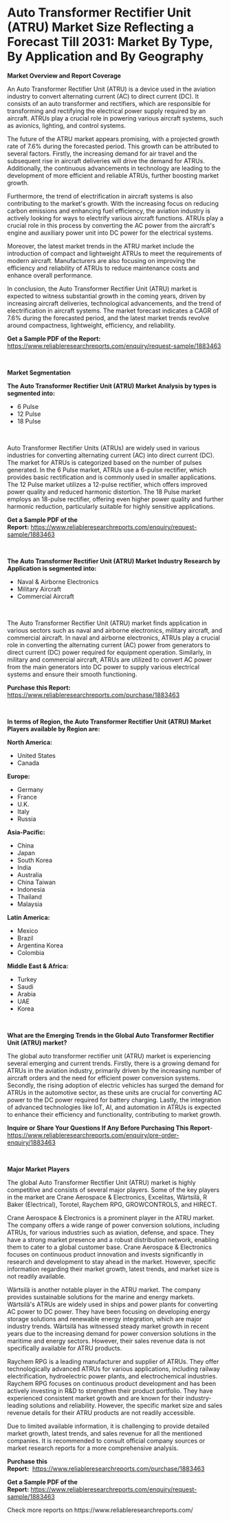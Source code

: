 <p><h1>Auto Transformer Rectifier Unit (ATRU) Market Size Reflecting a Forecast Till 2031: Market By Type, By Application and By Geography</h1></p><p><strong>Market Overview and Report Coverage</strong></p>
<p><p>An Auto Transformer Rectifier Unit (ATRU) is a device used in the aviation industry to convert alternating current (AC) to direct current (DC). It consists of an auto transformer and rectifiers, which are responsible for transforming and rectifying the electrical power supply required by an aircraft. ATRUs play a crucial role in powering various aircraft systems, such as avionics, lighting, and control systems.</p><p>The future of the ATRU market appears promising, with a projected growth rate of 7.6% during the forecasted period. This growth can be attributed to several factors. Firstly, the increasing demand for air travel and the subsequent rise in aircraft deliveries will drive the demand for ATRUs. Additionally, the continuous advancements in technology are leading to the development of more efficient and reliable ATRUs, further boosting market growth.</p><p>Furthermore, the trend of electrification in aircraft systems is also contributing to the market's growth. With the increasing focus on reducing carbon emissions and enhancing fuel efficiency, the aviation industry is actively looking for ways to electrify various aircraft functions. ATRUs play a crucial role in this process by converting the AC power from the aircraft's engine and auxiliary power unit into DC power for the electrical systems.</p><p>Moreover, the latest market trends in the ATRU market include the introduction of compact and lightweight ATRUs to meet the requirements of modern aircraft. Manufacturers are also focusing on improving the efficiency and reliability of ATRUs to reduce maintenance costs and enhance overall performance.</p><p>In conclusion, the Auto Transformer Rectifier Unit (ATRU) market is expected to witness substantial growth in the coming years, driven by increasing aircraft deliveries, technological advancements, and the trend of electrification in aircraft systems. The market forecast indicates a CAGR of 7.6% during the forecasted period, and the latest market trends revolve around compactness, lightweight, efficiency, and reliability.</p></p>
<p><strong>Get a Sample PDF of the Report:</strong> <a href="https://www.reliableresearchreports.com/enquiry/request-sample/1883463">https://www.reliableresearchreports.com/enquiry/request-sample/1883463</a></p>
<p>&nbsp;</p>
<p><strong>Market Segmentation</strong></p>
<p><strong>The Auto Transformer Rectifier Unit (ATRU) Market Analysis by types is segmented into:</strong></p>
<p><ul><li>6 Pulse</li><li>12 Pulse</li><li>18 Pulse</li></ul></p>
<p>&nbsp;</p>
<p><p>Auto Transformer Rectifier Units (ATRUs) are widely used in various industries for converting alternating current (AC) into direct current (DC). The market for ATRUs is categorized based on the number of pulses generated. In the 6 Pulse market, ATRUs use a 6-pulse rectifier, which provides basic rectification and is commonly used in smaller applications. The 12 Pulse market utilizes a 12-pulse rectifier, which offers improved power quality and reduced harmonic distortion. The 18 Pulse market employs an 18-pulse rectifier, offering even higher power quality and further harmonic reduction, particularly suitable for highly sensitive applications.</p></p>
<p><strong>Get a Sample PDF of the Report:</strong>&nbsp;<a href="https://www.reliableresearchreports.com/enquiry/request-sample/1883463">https://www.reliableresearchreports.com/enquiry/request-sample/1883463</a></p>
<p>&nbsp;</p>
<p><strong>The Auto Transformer Rectifier Unit (ATRU) Market Industry Research by Application is segmented into:</strong></p>
<p><ul><li>Naval & Airborne Electronics</li><li>Military Aircraft</li><li>Commercial Aircraft</li></ul></p>
<p>&nbsp;</p>
<p><p>The Auto Transformer Rectifier Unit (ATRU) market finds application in various sectors such as naval and airborne electronics, military aircraft, and commercial aircraft. In naval and airborne electronics, ATRUs play a crucial role in converting the alternating current (AC) power from generators to direct current (DC) power required for equipment operation. Similarly, in military and commercial aircraft, ATRUs are utilized to convert AC power from the main generators into DC power to supply various electrical systems and ensure their smooth functioning.</p></p>
<p><strong>Purchase this Report:</strong>&nbsp; <a href="https://www.reliableresearchreports.com/purchase/1883463">https://www.reliableresearchreports.com/purchase/1883463</a></p>
<p>&nbsp;</p>
<p><strong>In terms of Region, the Auto Transformer Rectifier Unit (ATRU) Market Players available by Region are:</strong></p>
<p>
    <p> <strong> North America: </strong>
        <ul>
            <li>United States</li>
            <li>Canada</li>
        </ul>
        </p> 
    <p> <strong> Europe: </strong>
        <ul>
            <li>Germany</li>
            <li>France</li>
            <li>U.K.</li>
            <li>Italy</li>
            <li>Russia</li>
        </ul>
        </p> 
    <p> <strong> Asia-Pacific: </strong>
        <ul>
            <li>China</li>
            <li>Japan</li>
            <li>South Korea</li>
            <li>India</li>
            <li>Australia</li>
            <li>China Taiwan</li>
            <li>Indonesia</li>
            <li>Thailand</li>
            <li>Malaysia</li>
        </ul>
        </p> 
    <p> <strong> Latin America: </strong>
        <ul>
            <li>Mexico</li>
            <li>Brazil</li>
            <li>Argentina Korea</li>
            <li>Colombia</li>
        </ul>
        </p> 
    <p> <strong> Middle East & Africa: </strong>
        <ul>
            <li>Turkey</li>
            <li>Saudi</li>
            <li>Arabia</li>
            <li>UAE</li>
            <li>Korea</li>
        </ul>
    </p>
    </p>
<p>&nbsp;</p>
<p><strong>What are the Emerging Trends in the Global Auto Transformer Rectifier Unit (ATRU) market?</strong></p>
<p><p>The global auto transformer rectifier unit (ATRU) market is experiencing several emerging and current trends. Firstly, there is a growing demand for ATRUs in the aviation industry, primarily driven by the increasing number of aircraft orders and the need for efficient power conversion systems. Secondly, the rising adoption of electric vehicles has surged the demand for ATRUs in the automotive sector, as these units are crucial for converting AC power to the DC power required for battery charging. Lastly, the integration of advanced technologies like IoT, AI, and automation in ATRUs is expected to enhance their efficiency and functionality, contributing to market growth.</p></p>
<p><strong>Inquire or Share Your Questions If Any Before Purchasing This Report</strong>- <a href="https://www.reliableresearchreports.com/enquiry/pre-order-enquiry/1883463">https://www.reliableresearchreports.com/enquiry/pre-order-enquiry/1883463</a></p>
<p>&nbsp;</p>
<p><strong>Major Market Players</strong></p>
<p><p>The global Auto Transformer Rectifier Unit (ATRU) market is highly competitive and consists of several major players. Some of the key players in the market are Crane Aerospace & Electronics, Excelitas, Wärtsilä, R Baker (Electrical), Torotel, Raychem RPG, GROWCONTROLS, and HIRECT.</p><p>Crane Aerospace & Electronics is a prominent player in the ATRU market. The company offers a wide range of power conversion solutions, including ATRUs, for various industries such as aviation, defense, and space. They have a strong market presence and a robust distribution network, enabling them to cater to a global customer base. Crane Aerospace & Electronics focuses on continuous product innovation and invests significantly in research and development to stay ahead in the market. However, specific information regarding their market growth, latest trends, and market size is not readily available.</p><p>Wärtsilä is another notable player in the ATRU market. The company provides sustainable solutions for the marine and energy markets. Wärtsilä's ATRUs are widely used in ships and power plants for converting AC power to DC power. They have been focusing on developing energy storage solutions and renewable energy integration, which are major industry trends. Wärtsilä has witnessed steady market growth in recent years due to the increasing demand for power conversion solutions in the maritime and energy sectors. However, their sales revenue data is not specifically available for ATRU products.</p><p>Raychem RPG is a leading manufacturer and supplier of ATRUs. They offer technologically advanced ATRUs for various applications, including railway electrification, hydroelectric power plants, and electrochemical industries. Raychem RPG focuses on continuous product development and has been actively investing in R&D to strengthen their product portfolio. They have experienced consistent market growth and are known for their industry-leading solutions and reliability. However, the specific market size and sales revenue details for their ATRU products are not readily accessible.</p><p>Due to limited available information, it is challenging to provide detailed market growth, latest trends, and sales revenue for all the mentioned companies. It is recommended to consult official company sources or market research reports for a more comprehensive analysis.</p></p>
<p><strong>Purchase this Report:</strong>&nbsp;&nbsp;<a href="https://www.reliableresearchreports.com/purchase/1883463">https://www.reliableresearchreports.com/purchase/1883463</a></p>
<p></p>
<p><strong>Get a Sample PDF of the Report:</strong>&nbsp;<a href="https://www.reliableresearchreports.com/enquiry/request-sample/1883463">https://www.reliableresearchreports.com/enquiry/request-sample/1883463</a></p>
<p>Check more reports on https://www.reliableresearchreports.com/</p>